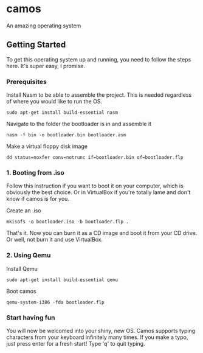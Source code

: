 # camos

An amazing operating system

## Getting Started

To get this operating system up and running, you need to follow the steps here. It's super easy, I promise.

### Prerequisites

Install Nasm to be able to assemble the project. This is needed regardless of where you would like to run the OS.

```
sudo apt-get install build-essential nasm
```
Navigate to the folder the bootloader is in and assemble it

```
nasm -f bin -o bootloader.bin bootloader.asm
```
Make a virtual floppy disk image

```
dd status=noxfer conv=notrunc if=bootloader.bin of=bootloader.flp
```

### 1. Booting from .iso

Follow this instruction if you want to boot it on your computer, which is obviously the best choice. Or in VirtualBox if you're totally lame and don't know if camos is for you.

Create an .iso

```
mkisofs -o bootloader.iso -b bootloader.flp .
```

That's it. Now you can burn it as a CD image and boot it from your CD drive. Or well, not burn it and use VirtualBox.

### 2. Using Qemu

Install Qemu

```
sudo apt-get install build-essential qemu
```
Boot camos

```
qemu-system-i386 -fda bootloader.flp
```

### Start having fun
You will now be welcomed into your shiny, new OS. Camos supports typing characters from your keyboard infinitely many times. If you make a typo, just press enter for a fresh start! Type 'q' to quit typing.

